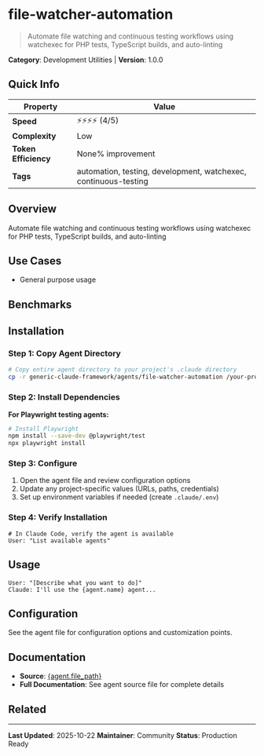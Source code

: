 # file-watcher-automation

> Automate file watching and continuous testing workflows using watchexec for PHP tests, TypeScript builds, and auto-linting

**Category**: Development Utilities | **Version**: 1.0.0

## Quick Info

| Property | Value |
|----------|-------|
| **Speed** | ⚡⚡⚡⚡ (4/5) |
| **Complexity** |  Low |
| **Token Efficiency** | None% improvement |
| **Tags** | automation, testing, development, watchexec, continuous-testing |

## Overview

Automate file watching and continuous testing workflows using watchexec for PHP tests, TypeScript builds, and auto-linting

## Use Cases

- General purpose usage


## Benchmarks



## Installation

### Step 1: Copy Agent Directory

```bash
# Copy entire agent directory to your project's .claude directory
cp -r generic-claude-framework/agents/file-watcher-automation /your-project/.claude/agents/
```

### Step 2: Install Dependencies

**For Playwright testing agents:**
```bash
# Install Playwright
npm install --save-dev @playwright/test
npx playwright install
```


### Step 3: Configure

1. Open the agent file and review configuration options
2. Update any project-specific values (URLs, paths, credentials)
3. Set up environment variables if needed (create `.claude/.env`)

### Step 4: Verify Installation

```
# In Claude Code, verify the agent is available
User: "List available agents"
```

## Usage

```
User: "[Describe what you want to do]"
Claude: I'll use the {agent.name} agent...
```

## Configuration

See the agent file for configuration options and customization points.

## Documentation

- **Source**: [{agent.file_path}](../../{agent.file_path})
- **Full Documentation**: See agent source file for complete details

## Related



---

**Last Updated**: 2025-10-22
**Maintainer**: Community
**Status**: Production Ready
